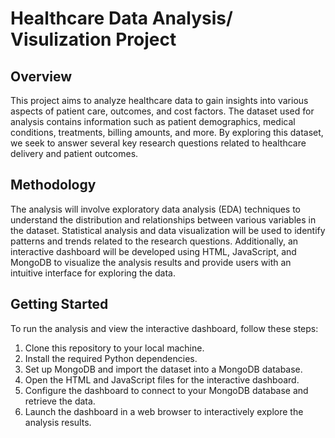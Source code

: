 # Healthcare Data Analysis/ Visulization Project

## Overview
This project aims to analyze healthcare data to gain insights into various aspects of patient care, outcomes, and cost factors. The dataset used for analysis contains information such as patient demographics, medical conditions, treatments, billing amounts, and more. By exploring this dataset, we seek to answer several key research questions related to healthcare delivery and patient outcomes.

## Methodology
The analysis will involve exploratory data analysis (EDA) techniques to understand the distribution and relationships between various variables in the dataset. Statistical analysis and data visualization will be used to identify patterns and trends related to the research questions. Additionally, an interactive dashboard will be developed using HTML, JavaScript, and MongoDB to visualize the analysis results and provide users with an intuitive interface for exploring the data.




## Getting Started
To run the analysis and view the interactive dashboard, follow these steps:

1. Clone this repository to your local machine.
2. Install the required Python dependencies.
3. Set up MongoDB and import the dataset into a MongoDB database.
4. Open the HTML and JavaScript files for the interactive dashboard.
5. Configure the dashboard to connect to your MongoDB database and retrieve the data.
6. Launch the dashboard in a web browser to interactively explore the analysis results.


